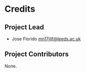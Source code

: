 Credits
=======

Project Lead
----------------

* Jose Florido <mn17jilf@leeds.ac.uk>

Project Contributors
------------

None.
